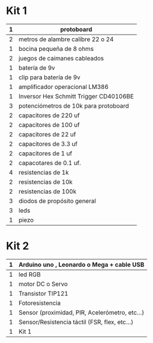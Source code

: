 # Kit 1

| 1 | protoboard                             |
|---|----------------------------------------|
| 2 | metros de alambre calibre 22 o 24      |
| 1 | bocina pequeña de 8 ohms               |
| 2 | juegos de caimanes cableados           |
| 1 | batería de 9v                          |
| 1 | clip para batería de 9v                |
| 1 | amplificador operacional  LM386        |
| 1 | Inversor Hex Schmitt Trigger CD40106BE |
| 3 | potenciómetros  de 10k para protoboard |
| 2 | capacitores de 220 uf                  |
| 2 | capacitores de 100 uf                  |
| 2 | capacitores de 22 uf                   |
| 2 | capacitores de 3.3 uf                  |
| 2 | capacitores de 1 uf                    |
| 2 | capacotares de 0.1 uf.                 |
| 4 | resistencias de 1k                     |
| 2 | resistencias de 10k                    |
| 2 | resistencias de 100k                   |
| 3 | diodos de propósito general            |
| 3 | leds                                   |
| 1 | piezo                                  |

# Kit 2

| 1 | Arduino uno , Leonardo  o Mega + cable USB   |
|---|----------------------------------------------|
| 1 | led RGB                                      |
| 1 | motor DC  o Servo                            |
| 1 | Transistor TIP121                            |
| 1 | Fotoresistencia                              |
| 1 | Sensor (proximidad, PIR, Acelerómetro, etc…) |
| 1 | Sensor/Resistencia táctil (FSR, flex, etc…)  |
| 1 | Kit 1                                        |
